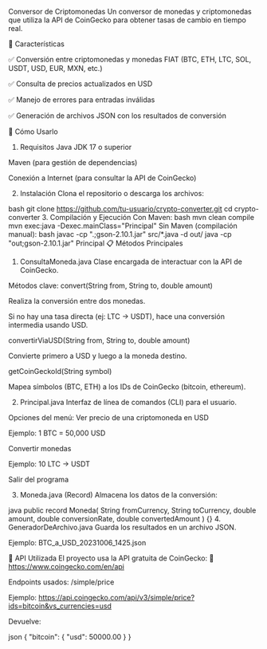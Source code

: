 Conversor de Criptomonedas
Un conversor de monedas y criptomonedas que utiliza la API de CoinGecko para obtener tasas de cambio en tiempo real.

📌 Características

✅ Conversión entre criptomonedas y monedas FIAT (BTC, ETH, LTC, SOL, USDT, USD, EUR, MXN, etc.)

✅ Consulta de precios actualizados en USD

✅ Manejo de errores para entradas inválidas

✅ Generación de archivos JSON con los resultados de conversión

🚀 Cómo Usarlo
1. Requisitos
Java JDK 17 o superior

Maven (para gestión de dependencias)

Conexión a Internet (para consultar la API de CoinGecko)

2. Instalación
Clona el repositorio o descarga los archivos:

bash
git clone https://github.com/tu-usuario/crypto-converter.git
cd crypto-converter
3. Compilación y Ejecución
Con Maven:
bash
mvn clean compile
mvn exec:java -Dexec.mainClass="Principal"
Sin Maven (compilación manual):
bash
javac -cp ".;gson-2.10.1.jar" src/*.java -d out/
java -cp "out;gson-2.10.1.jar" Principal
📋 Métodos Principales
1. ConsultaMoneda.java
Clase encargada de interactuar con la API de CoinGecko.

Métodos clave:
convert(String from, String to, double amount)

Realiza la conversión entre dos monedas.

Si no hay una tasa directa (ej: LTC → USDT), hace una conversión intermedia usando USD.

convertirViaUSD(String from, String to, double amount)

Convierte primero a USD y luego a la moneda destino.

getCoinGeckoId(String symbol)

Mapea símbolos (BTC, ETH) a los IDs de CoinGecko (bitcoin, ethereum).

2. Principal.java
Interfaz de línea de comandos (CLI) para el usuario.

Opciones del menú:
Ver precio de una criptomoneda en USD

Ejemplo: 1 BTC = 50,000 USD

Convertir monedas

Ejemplo: 10 LTC → USDT

Salir del programa

3. Moneda.java (Record)
Almacena los datos de la conversión:

java
public record Moneda(
    String fromCurrency,
    String toCurrency,
    double amount,
    double conversionRate,
    double convertedAmount
) {}
4. GeneradorDeArchivo.java
Guarda los resultados en un archivo JSON.

Ejemplo: BTC_a_USD_20231006_1425.json

🔌 API Utilizada
El proyecto usa la API gratuita de CoinGecko:
🔗 https://www.coingecko.com/en/api

Endpoints usados:
/simple/price

Ejemplo: https://api.coingecko.com/api/v3/simple/price?ids=bitcoin&vs_currencies=usd

Devuelve:

json
{ "bitcoin": { "usd": 50000.00 } }
